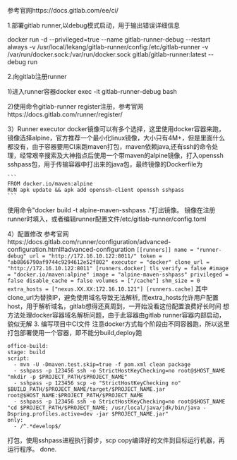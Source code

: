 参考官网https://docs.gitlab.com/ee/ci/

1.部署gitlab runner,以debug模式启动，用于输出错误详细信息

docker run -d --privileged=true --name gitlab-runner-debug --restart always -v /usr/local/lekang/gitlab-runner/config:/etc/gitlab-runner -v /var/run/docker.sock:/var/run/docker.sock gitlab/gitlab-runner:latest --debug run

2.向gitlab注册runner

  1)进入runner容器docker exec -it gitlab-runner-debug bash
  
  2)使用命令gitlab-runner register注册，参考官网https://docs.gitlab.com/runner/register/
  
  3）Runner executor docker镜像可以有多个选择，这里使用docker容器来跑，镜像选择alpine，官方推荐一个最小化linux镜像，大小只有4M+，但是里面什么都没有，由于容器要用CI来跑maven打包，maven依赖java,还有ssh的命令处理，经常艰辛搜索及大神指点后使用一个带maven的alpine镜像，打入openssh sshpass包，用于传输容器中打出来的java包，最终镜像的Dockerfile为
    
    ```
    FROM docker.io/maven:alpine
    RUN apk update && apk add openssh-client openssh sshpass
    ```
   使用命令"docker build -t alpine-maven-sshpass ."打出镜像。
   镜像在注册runner时填入，或者编辑runner配置文件/etc/gitlab-runner/config.toml
    
   4）配置修改
    参考官网https://docs.gitlab.com/runner/configuration/advanced-configuration.html#advanced-configuration
    ```
    [[runners]]
    name = "runner-debug"
    url = "http://172.16.10.122:8011/"
    token = "ab8866790af9744c9294612e52f802"
    executor = "docker"
    clone_url = "http://172.16.10.122:8011"
    [runners.docker]
      tls_verify = false
      #image = "docker.io/maven:alpine"
      image = "alpine-maven-sshpass"
      privileged = false
      disable_cache = false
      volumes = ["/cache"]
      shm_size = 0
      extra_hosts = ["nexus.XX.XX:172.16.10.121"]
    [runners.cache]
    ```
   其中clone_url为替换IP，避免使用域名导致无法解析, 而extra_hosts允许用户配置host，用于解析域名，gitlab想得还真周到，一开始没看这份配置浪费好长时间
    想方法处理docker容器域名解析问题，由于此容器由gitlab runner容器内部启动，貌似无解
3. 编写项目中CI文件
  注意docker方式每个阶段由不同容器跑，所以这里打包部署使用一个容器，即不能分build,deploy跑
  ```
  office-build:
  stage: build
  script:
    - mvn -U -Dmaven.test.skip=true -f pom.xml clean package
    - sshpass -p 123456 ssh -o StrictHostKeyChecking=no root@$HOST_NAME "mkdir -p $PROJECT_PATH/$PROJECT_NAME"
    - sshpass -p 123456 scp -o "StrictHostKeyChecking no" $BUILD_PATH/$PROJECT_NAME/target/$PROJECT_NAME.jar root@$HOST_NAME:$PROJECT_PATH/$PROJECT_NAME
    - sshpass -p 123456 ssh -o StrictHostKeyChecking=no root@$HOST_NAME "cd $PROJECT_PATH/$PROJECT_NAME; /usr/local/java/jdk/bin/java -Dspring.profiles.active=dev -jar $PROJECT_NAME.jar"
  only:
    - /^.*develop$/
  ```
  
   打包，使用sshpass进程执行脚步，scp copy编译好的文件到目标运行机器，再运行程序。
    done.
